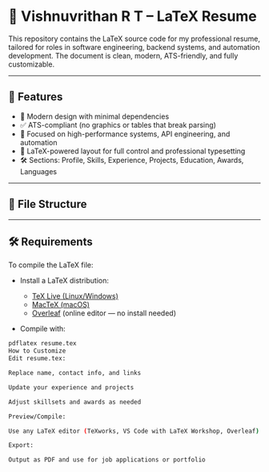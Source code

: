 # 📄 Vishnuvrithan R T – LaTeX Resume

This repository contains the LaTeX source code for my professional resume, tailored for roles in software engineering, backend systems, and automation development. The document is clean, modern, ATS-friendly, and fully customizable.

---

## 📌 Features

- 🚀 Modern design with minimal dependencies
- ✅ ATS-compliant (no graphics or tables that break parsing)
- 🎯 Focused on high-performance systems, API engineering, and automation
- 🧠 LaTeX-powered layout for full control and professional typesetting
- 🛠️ Sections: Profile, Skills, Experience, Projects, Education, Awards, Languages

---

## 🧾 File Structure

---

## 🛠️ Requirements

To compile the LaTeX file:

- Install a LaTeX distribution:
  - [TeX Live (Linux/Windows)](https://www.tug.org/texlive/)
  - [MacTeX (macOS)](https://tug.org/mactex/)
  - [Overleaf](https://overleaf.com) (online editor — no install needed)

- Compile with:
```bash
pdflatex resume.tex
How to Customize
Edit resume.tex:

Replace name, contact info, and links

Update your experience and projects

Adjust skillsets and awards as needed

Preview/Compile:

Use any LaTeX editor (TeXworks, VS Code with LaTeX Workshop, Overleaf)

Export:

Output as PDF and use for job applications or portfolio
